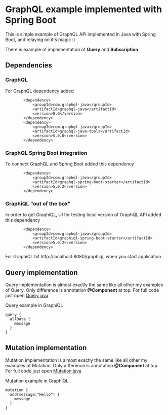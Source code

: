 # GraphQL example implemented with Spring Boot

This is simple example of GraphQL API implemented in Java with Spring Boot, and relaying on it's magic :)

There is example of implementation of **Query** and **Subscription**.

## Dependencies

### GraphQL

For GraphQL dependency added 

```
        <dependency>
            <groupId>com.graphql-java</groupId>
            <artifactId>graphql-java</artifactId>
            <version>8.0</version>
        </dependency>
        <dependency>
            <groupId>com.graphql-java</groupId>
            <artifactId>graphql-java-tools</artifactId>
            <version>5.0.0</version>
        </dependency>
```

### GraphQL Spring Boot integration

To connect GraphQL and Spring Boot added this dependency

```
        <dependency>
            <groupId>com.graphql-java</groupId>
            <artifactId>graphql-spring-boot-starter</artifactId>
            <version>5.0.2</version>
        </dependency>
```

### GraphiQL "out of the box"

In order to get GraqhiQL, UI for testing local version of GraphQL API added this dependency

```
        <dependency>
            <groupId>com.graphql-java</groupId>
            <artifactId>graphiql-spring-boot-starter</artifactId>
            <version>5.0.2</version>
        </dependency>

```

For GraphiQL hit http://localhost:8080/graphiql, when you start application


## Query implementation

Query implementation is almost exactly the same like all other my examples of Query. Only difference is annotation **@Component** at top.
For full code just open  [Query.java](https://github.com/vladimir-dejanovic/graphql-spring-boot-example/blob/master/src/main/java/xyz/itshark/play/graphqlspringboot/example/resolves/Query.java)

Query example in GraphiQL 
```
query {
  allData {
    message
  }
}
```

## Mutation implementation

Mutation implementation is almost exactly the same like all other my examples of Mutation. Only difference is annotation **@Component** at top.
For full code just open  [Mutation.java](https://github.com/vladimir-dejanovic/graphql-spring-boot-example/blob/master/src/main/java/xyz/itshark/play/graphqlspringboot/example/resolves/Mutation.java)

Mutation example in GraphiQL
```
mutation {
  add(message:"Hello") {
    message
  }
}
```
